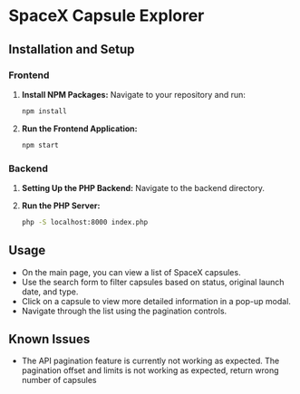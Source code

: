 # SpaceX Capsule Explorer

## Installation and Setup

### Frontend

1. **Install NPM Packages:**
   Navigate to your repository and run:

   ```bash
   npm install
   ```

2. **Run the Frontend Application:**
   ```bash
   npm start
   ```

### Backend

1. **Setting Up the PHP Backend:**
   Navigate to the backend directory.

2. **Run the PHP Server:**
   ```bash
   php -S localhost:8000 index.php
   ```

## Usage

- On the main page, you can view a list of SpaceX capsules.
- Use the search form to filter capsules based on status, original launch date, and type.
- Click on a capsule to view more detailed information in a pop-up modal.
- Navigate through the list using the pagination controls.

## Known Issues

- The API pagination feature is currently not working as expected. The pagination offset and limits is not working as expected, return wrong number of capsules
